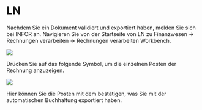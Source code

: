 # LN

Nachdem Sie ein Dokument validiert und exportiert haben, melden Sie sich bei INFOR an. Navigieren Sie von der Startseite von LN zu Finanzwesen → Rechnungen verarbeiten → Rechnungen verarbeiten Workbench.

![](https://lh7-us.googleusercontent.com/7fLK1plDBSQjBwad8yGVJMJQuVJoXcN2B-KtFKI-lnA7P7B1E7QV-RCsLWih57lcKKEJJlowolkLsSmXGEaOr7MLUWbrYrMmdMYUPzgIF0lRVoo\_vwrgxE081oFB04qfZ3mF5Z29vbTMIPi1I8PfQoM)

Drücken Sie auf das folgende Symbol, um die einzelnen Posten der Rechnung anzuzeigen.

![](https://lh7-us.googleusercontent.com/pbvFiudy0xpItlMyi2h047J3edFK7Vmz5zxJqk5q82XVwT42EHnCdscu-P0I-Yg4L9Fv7iA9dIipiJY5FlUMFxsXHNTftgodKWiXRRLeQoAcTfxkfySVWxqBzMvrJfx\_eFijHC-Mnz7laYSrr3utkSI)

Hier können Sie die Posten mit dem bestätigen, was Sie mit der automatischen Buchhaltung exportiert haben.
